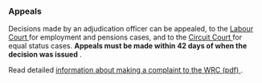 ###  Appeals

Decisions made by an adjudication officer can be appealed, to the [ Labour
Court ](/en/employment/enforcement-and-redress/employment-appeals/) for
employment and pensions cases, and to the [ Circuit Court
](/en/justice/courts-system/circuit-court/) for equal status cases. **Appeals
must be made within 42 days of when the decision was issued** .

Read detailed [ information about making a complaint to the WRC (pdf)
](https://www.workplacerelations.ie/en/publications_forms/procedures_employment_and_equality_complaints.pdf)
.
